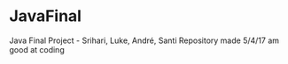 # JavaFinal
Java Final Project - Srihari, Luke, André, Santi
Repository made 5/4/17
am good at coding